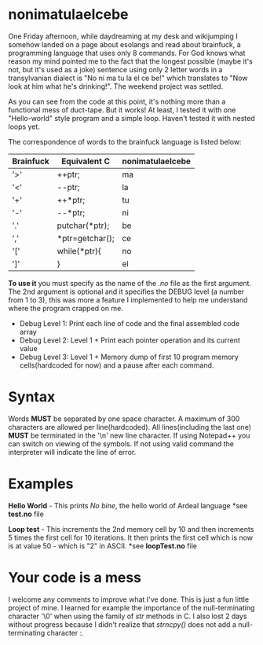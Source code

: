# nonimatulaelcebe

One Friday afternoon, while daydreaming at my desk and wikijumping I somehow landed on a page about esolangs and read about brainfuck,  a programming language that uses only 8 commands. For God knows what reason my mind pointed me to the fact that the longest possible (maybe it's not, but it's used as a joke) sentence using only 2 letter words in a transylvanian dialect is "No ni ma tu la el ce be!" which translates to "Now look at him what he's drinking!".
The weekend project was settled.

As you can see from the code at this point, it's nothing more than a functional mess of duct-tape. But it works! At least, I tested it with one "Hello-world" style program and a simple loop. Haven't tested it with nested loops yet.

The correspondence of words to the brainfuck language is listed below:

Brainfuck | Equivalent C | nonimatulaelcebe
------------ | ------------- | -------------
'>' | ++ptr; | ma
'<' | --ptr; | la
'+' | ++*ptr; | tu
'-' | --*ptr; | ni
'.' | putchar(*ptr); | be
',' | *ptr=getchar(); | ce
'[' | while(*ptr){ | no
']' | } | el


**To use it** you must specify as the name of the *.no* file as the first argument. The 2nd argument is optional and it specifies the DEBUG level (a number from 1 to 3), this was more a feature I implemented to help me understand where the program crapped on me.
- Debug Level 1: Print each line of code and the final assembled code array
- Debug Level 2: Level 1 + Print each pointer operation and its current value
- Debug Level 3: Level 1 + Memory dump of first 10 program memory cells(hardcoded for now) and a pause after each command.

# Syntax

Words **MUST** be separated by one space character. A maximum of 300 characters are allowed per line(hardcoded). All lines(including the last one) **MUST** be terminated in the '\n' new line character. If using Notepad++ you can switch on viewing of the symbols.
If not using valid command the interpreter will indicate the line of error.

# Examples

**Hello World** - This prints *No bine*, the hello world of Ardeal language
*see **test.no** file

**Loop test** - This increments the 2nd memory cell by 10 and then increments 5 times the first cell for 10 iterations. It then prints the first cell which is now is at value 50 - which is "2" in ASCII.
*see **loopTest.no** file

# Your code is a mess
I welcome any comments to improve what I've done. This is just a fun little project of mine. I learned for example the importance of the null-terminating character '\0' when using the family of *str* methods in C. I also lost 2 days without progress because I didn't realize that *strncpy()* does not add a null-terminating character :\.
